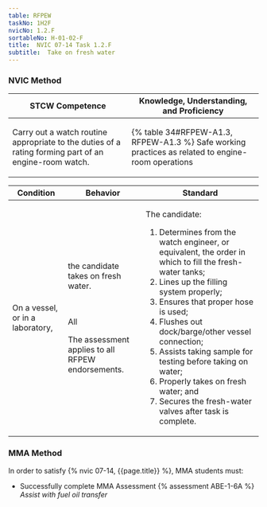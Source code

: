 ```yaml
---
table: RFPEW
taskNo: 1H2F
nvicNo: 1.2.F 
sortableNo: H-01-02-F
title:  NVIC 07-14 Task 1.2.F
subtitle:  Take on fresh water
---
```






### NVIC Method

<a style="display:none;" onclick="togglevisibility('nvic_methods')" >Show NVIC method.</a>

<div id='nvic_methods' class='show'>

<table>
<thead>
<tr>
<th class='forty'> STCW Competence </th>
<th class='sixty'> Knowledge, Understanding, and Proficiency </th>
</tr>
</thead>

<tbody>
<tr><td markdown='1'>

Carry out a watch routine appropriate to the duties of a rating forming part of an engine-room watch.

</td><td markdown='1'>

{% table 34#RFPEW-A1.3, RFPEW-A1.3 %} Safe working practices as related to engine-room operations

</td></tr>


</tbody>
</table>


<table>
<thead>
<tr><th class='twenty'>  Condition </th><th class='twenty'> Behavior </th><th  class='sixty'>Standard </th></tr>
</thead>
<tbody >



<tr><td markdown='1'>

On a vessel, or in a laboratory,

</td><td markdown='1'>

the candidate takes on fresh water.

<br>

<div class="tooltip" markdown='1'>

All

The assessment applies to all RFPEW endorsements.

</div>


</td><td markdown='1'>

The candidate:

1. Determines from the watch engineer, or equivalent, the order in which to fill the fresh-water tanks;
2. Lines up the filling system properly;
3. Ensures that proper hose is used;
4. Flushes out dock/barge/other vessel connection;
5. Assists taking sample for testing before taking on water;
6. Properly takes on fresh water; and
7. Secures the fresh-water valves after task is complete.

</td></tr>
</tbody>
</table>
</div>


### MMA Method

In order to satisfy  {% nvic 07-14, {{page.title}}  %}, MMA students must:

* Successfully complete MMA Assessment {% assessment ABE-1-6A %} *Assist with fuel oil transfer*
